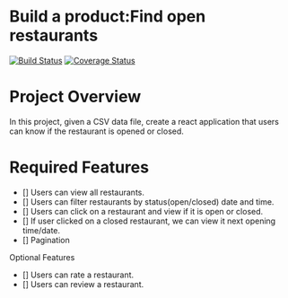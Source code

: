 # Build a product:Find open restaurants

[![Build Status](https://travis-ci.com/meshack-mbuvi/brck-challenge.svg?branch=develop)](https://travis-ci.com/meshack-mbuvi/brck-challenge)
[![Coverage Status](https://coveralls.io/repos/github/meshack-mbuvi/brck-challenge/badge.svg?branch=develop)](https://coveralls.io/github/meshack-mbuvi/brck-challenge?branch=develop)

# Project Overview

In this project, given a CSV data file, create a react application that users can know if the restaurant is opened or closed.

# Required Features

- [] Users can view all restaurants.
- [] Users can filter restaurants by status(open/closed) date and time.
- [] Users can click on a restaurant and view if it is open or closed.
- [] If user clicked on a closed restaurant, we can view it next opening time/date.
- [] Pagination

Optional Features

- [] Users can rate a restaurant.
- [] Users can review a restaurant.
